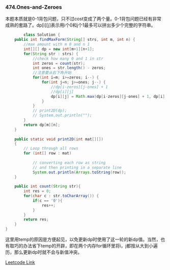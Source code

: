 ### 474.Ones-and-Zeroes

本题本质就是0-1背包问题，只不过cost变成了两个量。0-1背包问题已经有非常成熟的套路了。dp[i][j]表示用i个0和j个1最多可以拼出多少个完整的字符串。

```java
        class Solution {
    public int findMaxForm(String[] strs, int m, int n) {
        //max amount with m 0 and n 1
        int[][] dp = new int[m+1][n+1];
        for(String str : strs) {
            //check how many 0 and 1 in str
            int zeros = count(str);
            int ones = str.length() - zeros;
            //注意要从右下角开始
            for(int i=m; i>=zeros; i--) {
                for(int j=n; j>=ones; j--) {
                    //dp[i-zeros][j-ones] + 1
                    //dp[i][j]
                    dp[i][j] = Math.max(dp[i-zeros][j-ones] + 1, dp[i][j]);
                }
            }
            // print2D(dp);
            // System.out.println("");
        }
        return dp[m][n];
    }
    
    public static void print2D(int mat[][])
    {
        // Loop through all rows
        for (int[] row : mat)
 
            // converting each row as string
            // and then printing in a separate line
            System.out.println(Arrays.toString(row));
    }
    
    public int count(String str){
        int res = 0;
        for(char c : str.toCharArray()) {
            if(c == '0'){
                res++;
            }
        }
        return res;
    }
}
```

这里用temp的原因是方便起见，以免更新dp时使用了这一轮的新dp值。当然，也有取巧的办法省下temp的开辟，即在两个内存for循环里将i，j都按从大到小遍历，那么更新dp时就不会与新值冲突。


[Leetcode Link](https://leetcode.com/problems/ones-and-zeroes)
